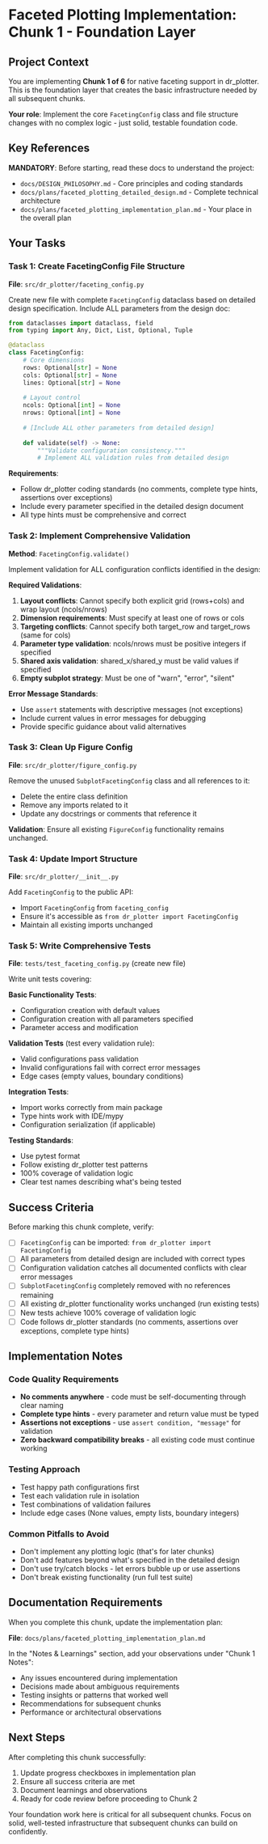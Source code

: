 # Faceted Plotting Implementation: Chunk 1 - Foundation Layer

## Project Context

You are implementing **Chunk 1 of 6** for native faceting support in dr_plotter. This is the foundation layer that creates the basic infrastructure needed by all subsequent chunks.

**Your role**: Implement the core `FacetingConfig` class and file structure changes with no complex logic - just solid, testable foundation code.

## Key References

**MANDATORY**: Before starting, read these docs to understand the project:
- `docs/DESIGN_PHILOSOPHY.md` - Core principles and coding standards
- `docs/plans/faceted_plotting_detailed_design.md` - Complete technical architecture 
- `docs/plans/faceted_plotting_implementation_plan.md` - Your place in the overall plan

## Your Tasks

### Task 1: Create FacetingConfig File Structure

**File**: `src/dr_plotter/faceting_config.py`

Create new file with complete `FacetingConfig` dataclass based on detailed design specification. Include ALL parameters from the design doc:

```python
from dataclasses import dataclass, field
from typing import Any, Dict, List, Optional, Tuple

@dataclass
class FacetingConfig:
    # Core dimensions
    rows: Optional[str] = None
    cols: Optional[str] = None  
    lines: Optional[str] = None
    
    # Layout control
    ncols: Optional[int] = None
    nrows: Optional[int] = None
    
    # [Include ALL other parameters from detailed design]
    
    def validate(self) -> None:
        """Validate configuration consistency."""
        # Implement ALL validation rules from detailed design
```

**Requirements**:
- Follow dr_plotter coding standards (no comments, complete type hints, assertions over exceptions)
- Include every parameter specified in the detailed design document
- All type hints must be comprehensive and correct

### Task 2: Implement Comprehensive Validation

**Method**: `FacetingConfig.validate()`

Implement validation for ALL configuration conflicts identified in the design:

**Required Validations**:
1. **Layout conflicts**: Cannot specify both explicit grid (rows+cols) and wrap layout (ncols/nrows)
2. **Dimension requirements**: Must specify at least one of rows or cols
3. **Targeting conflicts**: Cannot specify both target_row and target_rows (same for cols)
4. **Parameter type validation**: ncols/nrows must be positive integers if specified
5. **Shared axis validation**: shared_x/shared_y must be valid values if specified
6. **Empty subplot strategy**: Must be one of "warn", "error", "silent"

**Error Message Standards**:
- Use `assert` statements with descriptive messages (not exceptions)
- Include current values in error messages for debugging
- Provide specific guidance about valid alternatives

### Task 3: Clean Up Figure Config

**File**: `src/dr_plotter/figure_config.py`

Remove the unused `SubplotFacetingConfig` class and all references to it:
- Delete the entire class definition
- Remove any imports related to it
- Update any docstrings or comments that reference it

**Validation**: Ensure all existing `FigureConfig` functionality remains unchanged.

### Task 4: Update Import Structure  

**File**: `src/dr_plotter/__init__.py`

Add `FacetingConfig` to the public API:
- Import `FacetingConfig` from `faceting_config`
- Ensure it's accessible as `from dr_plotter import FacetingConfig`
- Maintain all existing imports unchanged

### Task 5: Write Comprehensive Tests

**File**: `tests/test_faceting_config.py` (create new file)

Write unit tests covering:

**Basic Functionality Tests**:
- Configuration creation with default values
- Configuration creation with all parameters specified
- Parameter access and modification

**Validation Tests** (test every validation rule):
- Valid configurations pass validation
- Invalid configurations fail with correct error messages
- Edge cases (empty values, boundary conditions)

**Integration Tests**:
- Import works correctly from main package
- Type hints work with IDE/mypy
- Configuration serialization (if applicable)

**Testing Standards**:
- Use pytest format
- Follow existing dr_plotter test patterns
- 100% coverage of validation logic
- Clear test names describing what's being tested

## Success Criteria

Before marking this chunk complete, verify:

- [ ] `FacetingConfig` can be imported: `from dr_plotter import FacetingConfig`
- [ ] All parameters from detailed design are included with correct types
- [ ] Configuration validation catches all documented conflicts with clear error messages
- [ ] `SubplotFacetingConfig` completely removed with no references remaining
- [ ] All existing dr_plotter functionality works unchanged (run existing tests)
- [ ] New tests achieve 100% coverage of validation logic
- [ ] Code follows dr_plotter standards (no comments, assertions over exceptions, complete type hints)

## Implementation Notes

### Code Quality Requirements
- **No comments anywhere** - code must be self-documenting through clear naming
- **Complete type hints** - every parameter and return value must be typed
- **Assertions not exceptions** - use `assert condition, "message"` for validation
- **Zero backward compatibility breaks** - all existing code must continue working

### Testing Approach
- Test happy path configurations first
- Test each validation rule in isolation  
- Test combinations of validation failures
- Include edge cases (None values, empty lists, boundary integers)

### Common Pitfalls to Avoid
- Don't implement any plotting logic (that's for later chunks)
- Don't add features beyond what's specified in the detailed design
- Don't use try/catch blocks - let errors bubble up or use assertions
- Don't break existing functionality (run full test suite)

## Documentation Requirements

When you complete this chunk, update the implementation plan:

**File**: `docs/plans/faceted_plotting_implementation_plan.md`

In the "Notes & Learnings" section, add your observations under "Chunk 1 Notes":
- Any issues encountered during implementation
- Decisions made about ambiguous requirements
- Testing insights or patterns that worked well
- Recommendations for subsequent chunks
- Performance or architectural observations

## Next Steps

After completing this chunk successfully:
1. Update progress checkboxes in implementation plan
2. Ensure all success criteria are met
3. Document learnings and observations
4. Ready for code review before proceeding to Chunk 2

Your foundation work here is critical for all subsequent chunks. Focus on solid, well-tested infrastructure that subsequent chunks can build on confidently.